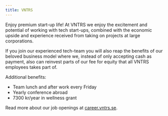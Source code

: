 ```yaml
---
title: VNTRS
---
```

Enjoy premium start-up life! At VNTRS we enjoy the excitement and potential of working with tech start-ups, combined with the economic upside and experience received from taking on projects at large corporations.

If you join our experienced tech-team you will also reap the benefits of our beloved business model where we, instead of only accepting cash as payment, also can reinvest parts of our fee for equity that all VNTRS employees takes part of.

Additional benefits:<br>
- Team lunch and after work every Friday<br>
- Yearly conference abroad<br>
- 7300 kr/year in wellness grant

Read more about our job openings at [career.vntrs.se](http://career.vntrs.se/).
